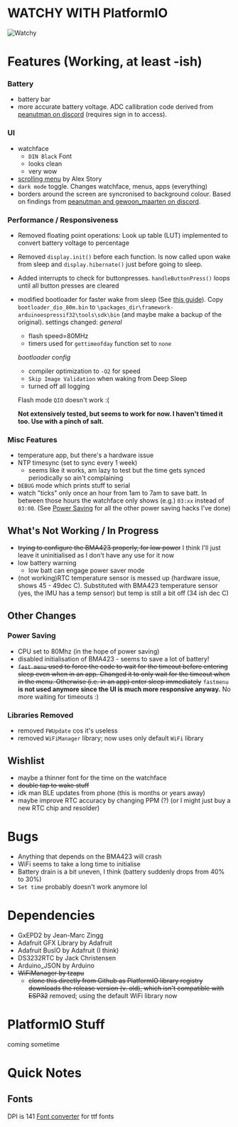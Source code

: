 # WATCHY WITH PlatformIO

![Watchy](https://watchy.sqfmi.com/img/watchy_render.png)

# Features (Working, at least -ish)

### Battery
- battery bar
- more accurate battery voltage. ADC callibration code derived from [peanutman on discord](https://discord.com/channels/804832182006579270/808787590060048465/877194857402232852) (requires sign in to access).

### UI
- watchface
    - `DIN Black` Font
	- looks clean
	- very wow
- [scrolling menu](https://gitlab.com/astory024/watchy/-/blob/master/src/Watchy.cpp) by Alex Story
- `dark mode` toggle. Changes watchface, menus, apps (everything)
- borders around the screen are syncronised to background colour. Based on findings from [peanutman and gewoon_maarten on discord](https://discord.com/channels/804832182006579270/808787590060048465/887013190616117288).

### Performance / Responsiveness
- Removed floating point operations: Look up table (LUT) implemented to convert battery voltage to percentage
- Removed `display.init()` before each function. Is now called upon wake from sleep and `display.hibernate()` just before going to sleep.
- Added interrupts to check for buttonpresses. `handleButtonPress()` loops until all button presses are cleared
- modified bootloader for faster wake from sleep (See [this guide](https://hackaday.io/project/174898-esp-now-weather-station/log/183782-bootloader-wake-time-improvements)). Copy `bootloader_dio_80m.bin` to `\packages_dir\framework-arduinoespressif32\tools\sdk\bin` (and maybe make a backup of the original).
  settings changed:
  *general*
   - flash speed=80MHz  
   - timers used for `gettimeofday` function set to `none`
   
   *bootloader config*
   - compiler optimization to `-O2` for speed
   - `Skip Image Validation` when waking from Deep Sleep
   - turned off all logging
   
   Flash mode `QIO` doesn't work :(
   
   **Not extensively tested, but seems to work for now. I haven't timed it too. Use with a pinch of salt.**

### Misc Features
- temperature app, but there's a hardware issue
- NTP timesync (set to sync every 1 week)
    - seems like it works, am lazy to test but the time gets synced periodically so ain't complaining
- `DEBUG` mode which prints stuff to serial
- watch "ticks" only once an hour from 1am to 7am to save batt. In between those hours the watchface only shows (e.g.) `03:xx` instead of `03:00`. (See [Power Saving](###-power-saving) for all the other power saving hacks I've done)


## What's Not Working / In Progress
- ~~trying to configure the BMA423 properly, for low power~~ I think I'll just leave it uninitialised as I don't have any use for it now
- low battery warning
	- low batt can engage power saver mode
- (not working)RTC temperature sensor is messed up (hardware issue, shows 45 - 49dec C). Substituted with BMA423 temperature sensor (yes, the IMU has a temp sensor) but temp is still a bit off (34 ish dec C)


## Other Changes
### Power Saving
- CPU set to 80Mhz (in the hope of power saving)
- disabled initialisation of BMA423 - seems to save a lot of battery!
- ~~`fast menu` used to force the code to wait for the timeout before entering sleep even when in an app. Changed it to only wait for the timeout when in the menu. Otherwise (i.e. in an app) enter sleep immediately~~ `fastmenu` **is not used anymore since the UI is much more responsive anyway.** No more waiting for timeouts :)

### Libraries Removed
- removed `FWUpdate` cos it's useless
- removed `WiFiManager` library; now uses only default `WiFi` library


## Wishlist
- maybe a thinner font for the time on the watchface
- ~~double tap to wake stuff~~
- idk man BLE updates from phone (this is months or years away)
- maybe improve RTC accuracy by changing PPM (?) (or I might just buy a new RTC chip and resolder)

# Bugs
- Anything that depends on the BMA423 will crash
- WiFi seems to take a long time to initialise
- Battery drain is a bit uneven, I think (battery suddenly drops from 40% to 30%)
- `Set time` probably doesn't work anymore lol

# Dependencies
- GxEPD2 by Jean-Marc Zingg
- Adafruit GFX Library by Adafruit
- Adafruit BusIO by Adafruit (I think)
- DS3232RTC by Jack Christensen
- Arduino_JSON by Arduino
- ~~WiFiManager by tzapu~~
    - ~~clone this directly from Github as PlatformIO library registry downloads the release version (v. old), which isn't compatible with ESP32~~
	removed; using the default WiFi library now
	
# PlatformIO Stuff

coming sometime

# Quick Notes
## Fonts
DPI is 141
[Font converter](https://rop.nl/truetype2gfx/) for ttf fonts